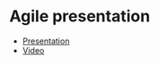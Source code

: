 # Agile presentation

- [Presentation](https://artpotlov.github.io/agile-presentation)
- [Video](https://youtu.be/OmoZle_8hLU)